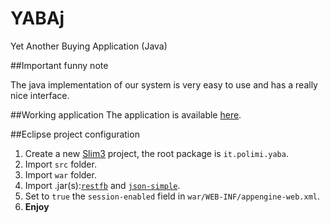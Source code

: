 YABAj
=====

Yet Another Buying Application (Java)

##Important funny note

The java implementation of our system is very easy to use and has a really nice interface.

##Working application
The application is available [here](http://yaba-dmw.appspot.com).

##Eclipse project configuration

1. Create a new [Slim3][slim3] project, the root package is `it.polimi.yaba`.
2. Import `src` folder.
3. Import `war` folder.
4. Import .jar(s):[`restfb`][restfb] and [`json-simple`][jsonsimple].
5. Set to `true` the `session-enabled` field in `war/WEB-INF/appengine-web.xml`.
6. **Enjoy**

[slim3]: https://sites.google.com/site/slim3appengine/
[restfb]: http://restfb.com/#download
[jsonsimple]: https://code.google.com/p/json-simple/downloads/list